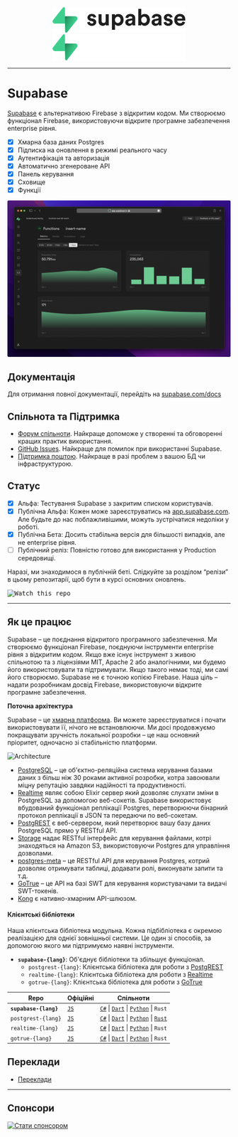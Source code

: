 <p align="center">
<img width="300" src="https://raw.githubusercontent.com/supabase/supabase/master/packages/common/assets/images/supabase-logo-wordmark--light.svg#gh-light-mode-only">
<img width="300" src="https://raw.githubusercontent.com/supabase/supabase/master/packages/common/assets/images/supabase-logo-wordmark--dark.svg#gh-dark-mode-only">
</p>

---

# Supabase

[Supabase](https://supabase.com) є альтернативою Firebase з відкритим кодом. Ми створюємо функціонал Firebase, використовуючи відкрите програмне забезпечення enterprise рівня.

- [x] Хмарна база даних Postgres
- [x] Підписка на оновлення в режимі реального часу
- [x] Аутентифікація та авторизація
- [x] Автоматично згенероване API
- [x] Панель керування
- [x] Сховище
- [x] Функції

![Supabase Dashboard](https://raw.githubusercontent.com/supabase/supabase/master/apps/www/public/images/github/supabase-dashboard.png)

## Документація

Для отримання повної документації, перейдіть на [supabase.com/docs](https://supabase.com/docs)

## Спільнота та Підтримка

- [Форум спільноти](https://github.com/supabase/supabase/discussions). Найкраще допоможе у створенні та обговоренні кращих практик використання.
- [GitHub Issues](https://github.com/supabase/supabase/issues). Найкраще для помилок при використанні Supabase.
- [Підтримка поштою](https://supabase.com/docs/support#business-support). Найкраще в разі проблем з вашою БД чи інфраструктурою.

## Статус

- [x] Альфа: Тестування Supabase з закритим списком користувачів.
- [x] Публічна Альфа: Кожен може зареєструватись на [app.supabase.com](https://app.supabase.com). Але будьте до нас поблажливішими, можуть зустрічатися недоліки у роботі.
- [x] Публічна Бета: Досить стабільна версія для більшості випадків, але не enterprise рівня.
- [ ] Публічний реліз: Повністю готово для використання у Production середовищі.

Наразі, ми знаходимося в публічній беті. Слідкуйте за розділом “релізи” в цьому репозитарії, щоб бути в курсі основних оновлень.

<kbd><img src="https://gitcdn.link/repo/supabase/supabase/master/web/static/watch-repo.gif" alt="Watch this repo"/></kbd>

---

## Як це працює

Supabase – це поєднання відкритого програмного забезпечення. Ми створюємо функціонал Firebase, поєднуючи інструменти enterprise рівня з відкритим кодом. Якщо вже існує інструмент з живою спільнотою та з ліцензіями MIT, Apache 2 або аналогічними, ми будемо його використовувати та підтримувати. Якщо такого немає тоді, ми самі його створюємо. Supabase не є точною копією Firebase. Наша ціль – надати розробникам досвід Firebase, використовуючи відкрите програмне забезпечення.

**Поточна архітектура**

Supabase – це [хмарна платформа](https://app.supabase.com). Ви можете зареєструватися і почати використовувати її, нічого не встановлюючи. Ми досі продовжуємо покращувати зручність локальної розробки – це наш основний пріоритет, одночасно зі стабільністю платформи.

![Architecture](https://supabase.com/docs/assets/images/supabase-architecture-9050a7317e9ec7efb7807f5194122e48.png)

- [PostgreSQL](https://www.postgresql.org/) – це об'єктно-реляційна система керування базами даних з більш ніж 30 роками активної розробки, котра завоювали міцну репутацію завдяки надійності та продуктивності.
- [Realtime](https://github.com/supabase/realtime) являє собою Elixir сервер який дозволяє слухати зміни в PostgreSQL за допомогою веб-сокетів. Supabase використовує вбудований функціонал реплікації Postgres, перетворюючи бінарний протокол реплікації в JSON та передаючи по веб-сокетам.
- [PostgREST](http://postgrest.org/) є веб-сервером, який перетворює вашу базу даних PostgreSQL прямо у RESTful API.
- [Storage](https://github.com/supabase/storage-api) надає RESTful інтерфейс для керування файлами, котрі знаходяться на Amazon S3, використовуючи Postgres для управління дозволами.
- [postgres-meta](https://github.com/supabase/postgres-meta) – це RESTful API для керування Postgres, котрий дозволяє отримувати таблиці, додавати ролі, виконувати запити та т.д.
- [GoTrue](https://github.com/netlify/gotrue) – це API на базі SWT для керування користувачами та видачі SWT-токенів.
- [Kong](https://github.com/Kong/kong) є нативно-хмарним API-шлюзом.

#### Клієнтські бібліотеки

Наша клієнтська бібліотека модульна. Кожна підбібліотека є окремою реалізацією для однієї зовнішньої системи. Це один зі способів, за допомогою якого ми підтримуємо наявні інструменти.

- **`supabase-{lang}`**: Об'єднує бібліотеки та збільшує функціонал.
  - `postgrest-{lang}`: Клієнтська бібліотека для роботи з [PostgREST](https://github.com/postgrest/postgrest)
  - `realtime-{lang}`: Клієнтська бібліотека для роботи з [Realtime](https://github.com/supabase/realtime)
  - `gotrue-{lang}`: Клієнтська бібліотека для роботи з [GoTrue](https://github.com/netlify/gotrue)

| Repo                  | Офіційні                                         | Спільноти                                                                                                                                                                                                                  |
| --------------------- | ------------------------------------------------ | -------------------------------------------------------------------------------------------------------------------------------------------------------------------------------------------------------------------------- |
| **`supabase-{lang}`** | [`JS`](https://github.com/supabase/supabase-js)  | [`C#`](https://github.com/supabase/supabase-csharp) \| [`Dart`](https://github.com/supabase/supabase-dart) \| [`Python`](https://github.com/supabase/supabase-py) \| `Rust`                                                |
| `postgrest-{lang}`    | [`JS`](https://github.com/supabase/postgrest-js) | [`C#`](https://github.com/supabase/postgrest-csharp) \| [`Dart`](https://github.com/supabase/postgrest-dart) \| [`Python`](https://github.com/supabase/postgrest-py) \| [`Rust`](https://github.com/supabase/postgrest-rs) |
| `realtime-{lang}`     | [`JS`](https://github.com/supabase/realtime-js)  | [`C#`](https://github.com/supabase/realtime-csharp) \| [`Dart`](https://github.com/supabase/realtime-dart) \| [`Python`](https://github.com/supabase/realtime-py) \| `Rust`                                                |
| `gotrue-{lang}`       | [`JS`](https://github.com/supabase/gotrue-js)    | [`C#`](https://github.com/supabase/gotrue-csharp) \| [`Dart`](https://github.com/supabase/gotrue-dart) \| [`Python`](https://github.com/supabase/gotrue-py) \| `Rust`                                                      |

<!--- Remove this list if you're traslating to another language, it's hard to keep updated across multiple files-->
<!--- Keep only the link to the list of translation files-->

## Переклади

- [Переклади](/i18n/languages.md) <!--- Keep only the this-->

---

## Спонсори

[![Стати спонсором](https://user-images.githubusercontent.com/10214025/90518111-e74bbb00-e198-11ea-8f88-c9e3c1aa4b5b.png)](https://github.com/sponsors/supabase)
